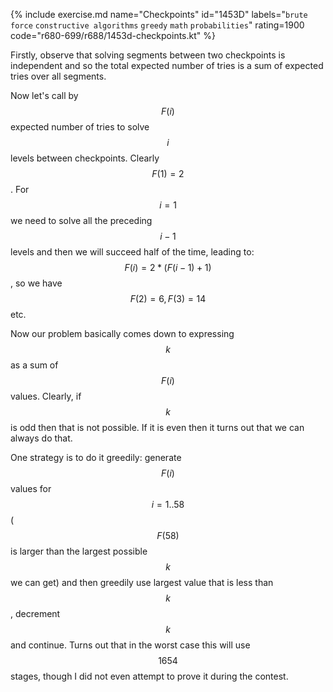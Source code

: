 {% include exercise.md name="Checkpoints" id="1453D" labels="`brute force` `constructive algorithms` `greedy` `math` `probabilities`" rating=1900 code="r680-699/r688/1453d-checkpoints.kt" %}

Firstly, observe that solving segments between two checkpoints is independent and so the total expected number of tries is a sum of expected tries over all segments.

Now let's call by $$F(i)$$ expected number of tries to solve $$i$$ levels between checkpoints. Clearly $$F(1) = 2$$.  For $$i=1$$ we need to solve all the preceding $$i-1$$ levels and then we will succeed half of the time, leading to: $$F(i) = 2*(F(i-1)+1)$$, so we have $$F(2) = 6, F(3) = 14$$ etc.

Now our problem basically comes down to expressing $$k$$ as a sum of $$F(i)$$ values. Clearly, if $$k$$ is odd then that is not possible. If it is even then it turns out that we can always do that.

One strategy is to do it greedily: generate $$F(i)$$ values for $$i=1..58$$ ($$F(58)$$ is larger than the largest possible $$k$$ we can get) and then greedily use largest value that is less than $$k$$, decrement $$k$$ and continue.  Turns out that in the worst case this will use $$1654$$ stages, though I did not even attempt to prove it during the contest.
